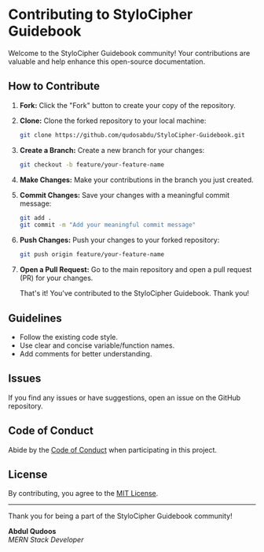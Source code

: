 # Contributing to StyloCipher Guidebook

Welcome to the StyloCipher Guidebook community! Your contributions are valuable and help enhance this open-source documentation.

## How to Contribute

1. **Fork:** Click the "Fork" button to create your copy of the repository.

2. **Clone:** Clone the forked repository to your local machine:

    ```bash
    git clone https://github.com/qudosabdu/StyloCipher-Guidebook.git
    ```

3. **Create a Branch:** Create a new branch for your changes:

    ```bash
    git checkout -b feature/your-feature-name
    ```

4. **Make Changes:** Make your contributions in the branch you just created.

5. **Commit Changes:** Save your changes with a meaningful commit message:

    ```bash
    git add .
    git commit -m "Add your meaningful commit message"
    ```

6. **Push Changes:** Push your changes to your forked repository:

    ```bash
    git push origin feature/your-feature-name
    ```

7. **Open a Pull Request:** Go to the main repository and open a pull request (PR) for your changes.

   That's it! You've contributed to the StyloCipher Guidebook. Thank you!

## Guidelines

- Follow the existing code style.
- Use clear and concise variable/function names.
- Add comments for better understanding.

## Issues

If you find any issues or have suggestions, open an issue on the GitHub repository.

## Code of Conduct

Abide by the [Code of Conduct](CODE_OF_CONDUCT.md) when participating in this project.

## License

By contributing, you agree to the [MIT License](LICENSE).

---

Thank you for being a part of the StyloCipher Guidebook community!

**Abdul Qudoos**  
*MERN Stack Developer*
